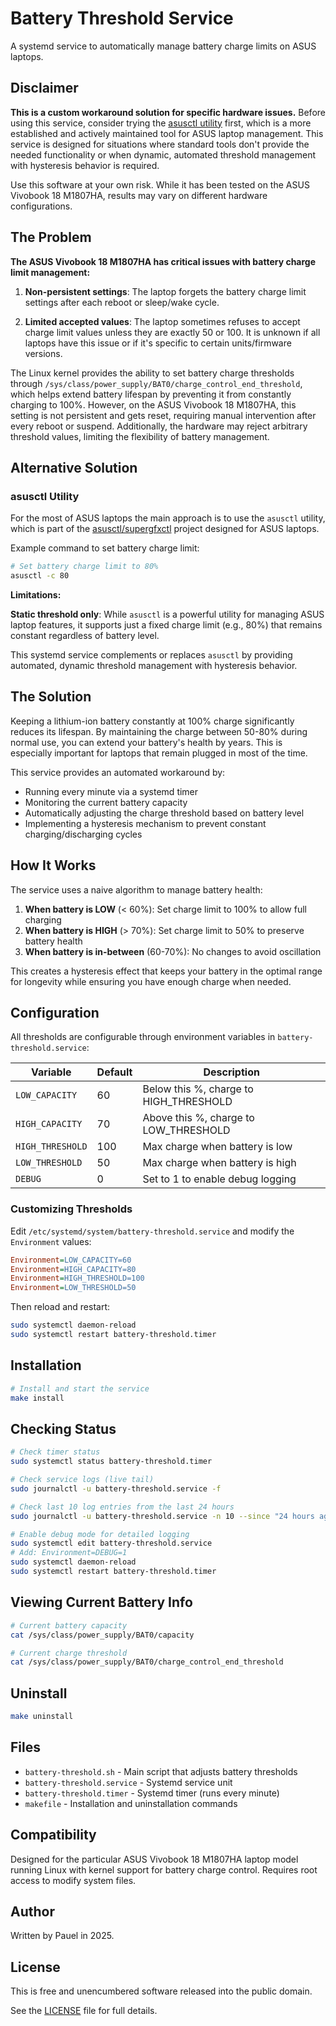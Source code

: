 # Battery Threshold Service

A systemd service to automatically manage battery charge limits on ASUS laptops.

## Disclaimer

**This is a custom workaround solution for specific hardware issues.** Before using this service, consider trying the [asusctl utility](#alternative-solution) first, which is a more established and actively maintained tool for ASUS laptop management. This service is designed for situations where standard tools don't provide the needed functionality or when dynamic, automated threshold management with hysteresis behavior is required.

Use this software at your own risk. While it has been tested on the ASUS Vivobook 18 M1807HA, results may vary on different hardware configurations.

## The Problem

**The ASUS Vivobook 18 M1807HA has critical issues with battery charge limit management:**

1. **Non-persistent settings**: The laptop forgets the battery charge limit settings after each reboot or sleep/wake cycle.

2. **Limited accepted values**: The laptop sometimes refuses to accept charge limit values unless they are exactly 50 or 100. It is unknown if all laptops have this issue or if it's specific to certain units/firmware versions.

The Linux kernel provides the ability to set battery charge thresholds through `/sys/class/power_supply/BAT0/charge_control_end_threshold`, which helps extend battery lifespan by preventing it from constantly charging to 100%. However, on the ASUS Vivobook 18 M1807HA, this setting is not persistent and gets reset, requiring manual intervention after every reboot or suspend. Additionally, the hardware may reject arbitrary threshold values, limiting the flexibility of battery management.

## Alternative Solution

### asusctl Utility

For the most of ASUS laptops the main approach is to use the `asusctl` utility, which is part of the [asusctl/supergfxctl](https://gitlab.com/asus-linux/asusctl) project designed for ASUS laptops.

Example command to set battery charge limit:

```bash
# Set battery charge limit to 80%
asusctl -c 80
```

**Limitations:**

**Static threshold only**: While `asusctl` is a powerful utility for managing ASUS laptop features, it supports just a fixed charge limit (e.g., 80%) that remains constant regardless of battery level.

This systemd service complements or replaces `asusctl` by providing automated, dynamic threshold management with hysteresis behavior.

## The Solution

Keeping a lithium-ion battery constantly at 100% charge significantly reduces its lifespan. By maintaining the charge between 50-80% during normal use, you can extend your battery's health by years. This is especially important for laptops that remain plugged in most of the time.

This service provides an automated workaround by:
- Running every minute via a systemd timer
- Monitoring the current battery capacity
- Automatically adjusting the charge threshold based on battery level
- Implementing a hysteresis mechanism to prevent constant charging/discharging cycles

## How It Works

The service uses a naive algorithm to manage battery health:

1. **When battery is LOW** (< 60%): Set charge limit to 100% to allow full charging
2. **When battery is HIGH** (> 70%): Set charge limit to 50% to preserve battery health
3. **When battery is in-between** (60-70%): No changes to avoid oscillation

This creates a hysteresis effect that keeps your battery in the optimal range for longevity while ensuring you have enough charge when needed.

## Configuration

All thresholds are configurable through environment variables in `battery-threshold.service`:

| Variable | Default | Description |
|----------|---------|-------------|
| `LOW_CAPACITY` | 60 | Below this %, charge to HIGH_THRESHOLD |
| `HIGH_CAPACITY` | 70 | Above this %, charge to LOW_THRESHOLD |
| `HIGH_THRESHOLD` | 100 | Max charge when battery is low |
| `LOW_THRESHOLD` | 50 | Max charge when battery is high |
| `DEBUG` | 0 | Set to 1 to enable debug logging |

### Customizing Thresholds

Edit `/etc/systemd/system/battery-threshold.service` and modify the `Environment` values:

```ini
Environment=LOW_CAPACITY=60
Environment=HIGH_CAPACITY=80
Environment=HIGH_THRESHOLD=100
Environment=LOW_THRESHOLD=50
```

Then reload and restart:
```bash
sudo systemctl daemon-reload
sudo systemctl restart battery-threshold.timer
```

## Installation

```bash
# Install and start the service
make install
```

## Checking Status

```bash
# Check timer status
sudo systemctl status battery-threshold.timer

# Check service logs (live tail)
sudo journalctl -u battery-threshold.service -f

# Check last 10 log entries from the last 24 hours
sudo journalctl -u battery-threshold.service -n 10 --since "24 hours ago"

# Enable debug mode for detailed logging
sudo systemctl edit battery-threshold.service
# Add: Environment=DEBUG=1
sudo systemctl daemon-reload
sudo systemctl restart battery-threshold.timer
```

## Viewing Current Battery Info

```bash
# Current battery capacity
cat /sys/class/power_supply/BAT0/capacity

# Current charge threshold
cat /sys/class/power_supply/BAT0/charge_control_end_threshold
```

## Uninstall

```bash
make uninstall
```

## Files

- `battery-threshold.sh` - Main script that adjusts battery thresholds
- `battery-threshold.service` - Systemd service unit
- `battery-threshold.timer` - Systemd timer (runs every minute)
- `makefile` - Installation and uninstallation commands

## Compatibility

Designed for the particular ASUS Vivobook 18 M1807HA laptop model running Linux with kernel support for battery charge control. Requires root access to modify system files.

## Author

Written by Pauel in 2025.

## License

This is free and unencumbered software released into the public domain.

See the [LICENSE](LICENSE) file for full details.

